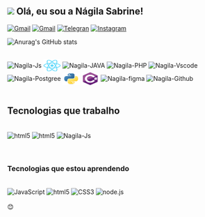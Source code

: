   ## <img src="https://raw.githubusercontent.com/kaueMarques/kaueMarques/master/hi.gif" width="30px"> Olá, eu sou a Nágila Sabrine!

  [![Gmail](https://img.shields.io/badge/LinkedIn-0077B5?style=for-the-badge&logo=linkedin&logoColor=white)](https://www.linkedin.com/in/n%C3%A1gila-sabrine-bb2177180/)
  [![Gmail](https://img.shields.io/badge/Gmail-D14836?style=for-the-badge&logo=gmail&logoColor=white)](https://mail.google.com/mail/u/1/#inbox)
  [![Telegran](	https://img.shields.io/badge/Telegram-2CA5E0?style=for-the-badge&logo=telegram&logoColor=white)](https://web.telegram.org/k/)
  [![Instagram](https://img.shields.io/badge/Instagram-E4405F?style=for-the-badge&logo=instagram&logoColor=white)](https://www.instagram.com/sabrine_ns/)



  ![Anurag's GitHub stats](https://github-readme-stats.vercel.app/api?username=Nagila-dev&show_icons=true&theme=merko)

  <div style="display: inline_block"><br>
    <img align="center" alt="Nagila-Js" height="30" width="40" src="https://cdn.jsdelivr.net/gh/devicons/devicon/icons/typescript/typescript-original.svg">
    <img align="center" alt="Nagila-React" height="30" width="40" src="https://raw.githubusercontent.com/devicons/devicon/master/icons/react/react-original.svg">
    <img align="center" alt="Nagila-JAVA" height="30" width="40" src="https://cdn.jsdelivr.net/gh/devicons/devicon/icons/java/java-original-wordmark.svg">
    <img align="center" alt="Nagila-PHP" height="30" width="40" src="https://cdn.jsdelivr.net/gh/devicons/devicon/icons/php/php-original.svg" />
    <img align="center" alt="Nagila-Vscode" height="30" width="40" src="https://cdn.jsdelivr.net/gh/devicons/devicon/icons/vscode/vscode-original.svg" />
    <img align="center" alt="Nagila-Postgree" height="30" width="40" src="https://cdn.jsdelivr.net/gh/devicons/devicon/icons/postgresql/postgresql-original.svg">
    <img align="center" alt="Nagila-Python" height="30" width="40" src="https://raw.githubusercontent.com/devicons/devicon/master/icons/python/python-original.svg">
    <img align="center" alt="Nagila-Csharp" height="30" width="40" src="https://raw.githubusercontent.com/devicons/devicon/master/icons/csharp/csharp-original.svg">
    <img align="center" alt="Nagila-figma" height="30" width="40" src="https://cdn.jsdelivr.net/gh/devicons/devicon/icons/figma/figma-original.svg" />
    <img align="center" alt="Nagila-Github" height="30" width="40" src="https://cdn.jsdelivr.net/gh/devicons/devicon/icons/github/github-original.svg" />
  </div><br/>

  ## Tecnologias que trabalho
  <div style="display: inline_block"><br/> 
    <img align= "center" alt="html5" src="https://user-images.githubusercontent.com/85763169/160290903-267b7488-92d5-4807-aee4-ea5df30d5876.png" width="95px;" height="40px;">
    <img align= "center" alt="html5" src="https://user-images.githubusercontent.com/85763169/160291466-cb3ac2ff-cf86-42e6-8ad3-0000fe201fb6.png" width="120px;" height="40px;">
    <img align="center" alt="Nagila-Js" height="30" width="40" src="https://cdn.jsdelivr.net/gh/devicons/devicon/icons/debian/debian-plain-wordmark.svg"> 
  </div><br/><br/>

  ### Tecnologias que estou aprendendo
  <div style="display: inline_block"><br/> 
    <img align= "center" alt="JavaScript" src="https://img.shields.io/badge/JavaScript-F7DF1E?style=for-the-badge&logo=javascript&logoColor=black">
    <img align= "center" alt="html5" src="https://img.shields.io/badge/HTML5-E34F26?style=for-the-badge&logo=html5&logoColor=white">
    <img align= "center" alt="CSS3" src="https://img.shields.io/badge/CSS3-1572B6?style=for-the-badge&logo=css3&logoColor=white">
  <img align= "center" alt="node.js" src="https://img.shields.io/badge/Node.js-43853D?style=for-the-badge&logo=node.js&logoColor=white">
  </div><br/>
😊
